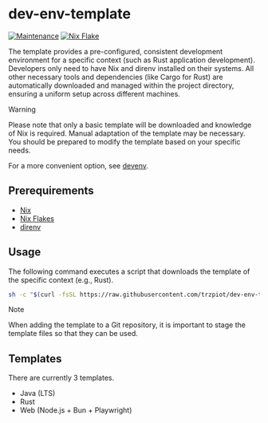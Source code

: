 # dev-env-template

[![Maintenance](https://img.shields.io/maintenance/yes/2024)](https://github.com/trzpiot/dev-env-template/commits/main)
[![Nix Flake](https://img.shields.io/badge/Nix%20Flake-%235277C3?logo=snowflake)](https://nix.dev/concepts/flakes.html)

The template provides a pre-configured, consistent development environment for a specific context (such as Rust application development).
Developers only need to have Nix and direnv installed on their systems.
All other necessary tools and dependencies (like Cargo for Rust) are automatically downloaded and managed within the project directory, ensuring a uniform setup across different machines.

> [!WARNING] 
> Please note that only a basic template will be downloaded and knowledge of Nix is required.
> Manual adaptation of the template may be necessary.
> You should be prepared to modify the template based on your specific needs.
>
> For a more convenient option, see [devenv](https://devenv.sh).

## Prerequirements

- [Nix](https://nixos.org/download)
- [Nix Flakes](https://nixos.wiki/wiki/Flakes)
- [direnv](https://direnv.net/docs/installation.html)

## Usage

The following command executes a script that downloads the template of the specific context (e.g., Rust).

```bash
sh -c "$(curl -fsSL https://raw.githubusercontent.com/trzpiot/dev-env-template/main/dev-env-template.sh)"
```

> [!NOTE] 
> When adding the template to a Git repository, it is important to stage the template files so that they can be used.

## Templates

There are currently 3 templates.

- Java (LTS)
- Rust
- Web (Node.js + Bun + Playwright)